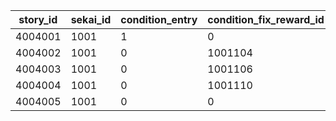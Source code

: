 |story_id|sekai_id|condition_entry|condition_fix_reward_id|condition_time|
| --- | --- | --- | --- | --- |
|4004001|1001|1|0|2019/04/01|
|4004002|1001|0|1001104|2019/04/01|
|4004003|1001|0|1001106|2019/04/01|
|4004004|1001|0|1001110|2019/04/01|
|4004005|1001|0|0|2019/04/02|